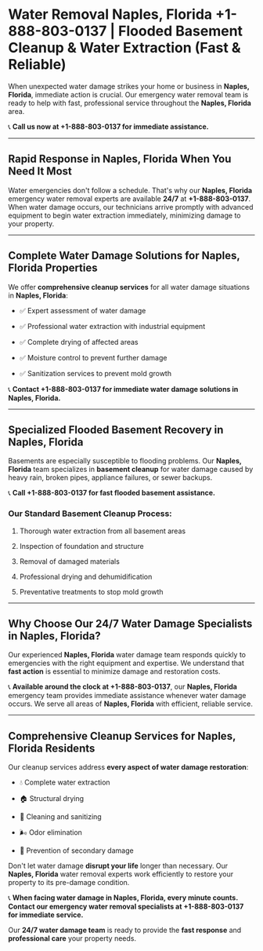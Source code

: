 # Water Removal Naples, Florida +1-888-803-0137 | Flooded Basement Cleanup & Water Extraction (Fast & Reliable)

When unexpected water damage strikes your home or business in **Naples, Florida**, immediate action is crucial. Our emergency water removal team is ready to help with fast, professional service throughout the **Naples, Florida** area. 

📞 **Call us now at +1-888-803-0137 for immediate assistance.**

---

## Rapid Response in Naples, Florida When You Need It Most

Water emergencies don't follow a schedule. That's why our **Naples, Florida** emergency water removal experts are available **24/7** at **+1-888-803-0137**. When water damage occurs, our technicians arrive promptly with advanced equipment to begin water extraction immediately, minimizing damage to your property.

---

## Complete Water Damage Solutions for Naples, Florida Properties

We offer **comprehensive cleanup services** for all water damage situations in **Naples, Florida**:

- ✅ Expert assessment of water damage  
- ✅ Professional water extraction with industrial equipment  
- ✅ Complete drying of affected areas  
- ✅ Moisture control to prevent further damage  
- ✅ Sanitization services to prevent mold growth  

📞 **Contact +1-888-803-0137 for immediate water damage solutions in Naples, Florida.**

---

## Specialized Flooded Basement Recovery in Naples, Florida

Basements are especially susceptible to flooding problems. Our **Naples, Florida** team specializes in **basement cleanup** for water damage caused by heavy rain, broken pipes, appliance failures, or sewer backups. 

📞 **Call +1-888-803-0137 for fast flooded basement assistance.**

### Our Standard Basement Cleanup Process:
1. Thorough water extraction from all basement areas  
2. Inspection of foundation and structure  
3. Removal of damaged materials  
4. Professional drying and dehumidification  
5. Preventative treatments to stop mold growth  

---

## Why Choose Our 24/7 Water Damage Specialists in Naples, Florida?

Our experienced **Naples, Florida** water damage team responds quickly to emergencies with the right equipment and expertise. We understand that **fast action** is essential to minimize damage and restoration costs.

📞 **Available around the clock at +1-888-803-0137**, our **Naples, Florida** emergency team provides immediate assistance whenever water damage occurs. We serve all areas of **Naples, Florida** with efficient, reliable service.

---

## Comprehensive Cleanup Services for Naples, Florida Residents

Our cleanup services address **every aspect of water damage restoration**:

- 💧 Complete water extraction  
- 🏠 Structural drying  
- 🧼 Cleaning and sanitizing  
- 🌬️ Odor elimination  
- 🚫 Prevention of secondary damage  

Don't let water damage **disrupt your life** longer than necessary. Our **Naples, Florida** water removal experts work efficiently to restore your property to its pre-damage condition.

📞 **When facing water damage in Naples, Florida, every minute counts. Contact our emergency water removal specialists at +1-888-803-0137 for immediate service.**

Our **24/7 water damage team** is ready to provide the **fast response** and **professional care** your property needs.